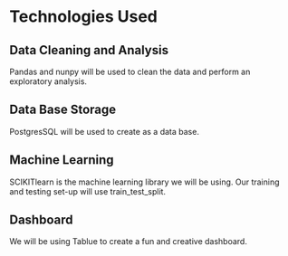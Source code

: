 # Technologies Used 
 ## Data Cleaning and Analysis
 Pandas  and nunpy will be used to clean the data and perform an exploratory analysis.
 ## Data Base Storage
 PostgresSQL will be used to create as a data base.
 ## Machine Learning 
 SCIKITlearn is the machine learning library we will be using. 
 Our training and testing set-up will use train_test_split.
 ## Dashboard
 We will be using Tablue to create a fun and creative dashboard.
